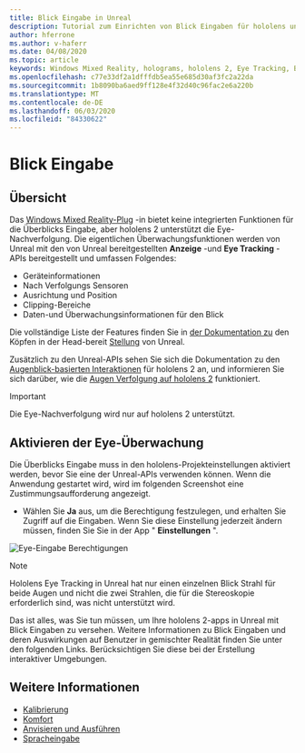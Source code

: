 ```yaml
---
title: Blick Eingabe in Unreal
description: Tutorial zum Einrichten von Blick Eingaben für hololens und Unreal Engine
author: hferrone
ms.author: v-haferr
ms.date: 04/08/2020
ms.topic: article
keywords: Windows Mixed Reality, holograms, hololens 2, Eye Tracking, Blick Eingaben, Head-eingebundene Anzeige, Unreal Engine
ms.openlocfilehash: c77e33df2a1dfffdb5ea55e685d30af3fc2a22da
ms.sourcegitcommit: 1b8090ba6aed9ff128e4f32d40c96fac2e6a220b
ms.translationtype: MT
ms.contentlocale: de-DE
ms.lasthandoff: 06/03/2020
ms.locfileid: "84330622"
---
```

# <a name="gaze-input"></a>Blick Eingabe

## <a name="overview"></a>Übersicht

Das [Windows Mixed Reality-Plug](https://docs.unrealengine.com/Platforms/VR/WMR/index.html) -in bietet keine integrierten Funktionen für die Überblicks Eingabe, aber hololens 2 unterstützt die Eye-Nachverfolgung. Die eigentlichen Überwachungsfunktionen werden von Unreal mit den von Unreal bereitgestellten **Anzeige** -und **Eye Tracking** -APIs bereitgestellt und umfassen Folgendes:

- Geräteinformationen
- Nach Verfolgungs Sensoren
- Ausrichtung und Position
- Clipping-Bereiche
- Daten-und Überwachungsinformationen für den Blick

Die vollständige Liste der Features finden Sie in [der Dokumentation zu](https://docs.unrealengine.com/BlueprintAPI/EyeTracking/index.html) den Köpfen in der Head-bereit [Stellung](https://docs.unrealengine.com/BlueprintAPI/Input/HeadMountedDisplay/index.html) von Unreal. 

Zusätzlich zu den Unreal-APIs sehen Sie sich die Dokumentation zu den [Augenblick-basierten Interaktionen](eye-gaze-interaction.md) für hololens 2 an, und informieren Sie sich darüber, wie die [Augen Verfolgung auf hololens 2](https://docs.microsoft.com/windows/mixed-reality/eye-tracking) funktioniert.

> [!IMPORTANT]
> Die Eye-Nachverfolgung wird nur auf hololens 2 unterstützt. 

## <a name="enabling-eye-tracking"></a>Aktivieren der Eye-Überwachung
Die Überblicks Eingabe muss in den hololens-Projekteinstellungen aktiviert werden, bevor Sie eine der Unreal-APIs verwenden können. Wenn die Anwendung gestartet wird, wird im folgenden Screenshot eine Zustimmungsaufforderung angezeigt.

- Wählen Sie **Ja** aus, um die Berechtigung festzulegen, und erhalten Sie Zugriff auf die Eingaben. Wenn Sie diese Einstellung jederzeit ändern müssen, finden Sie Sie in der App " **Einstellungen** ".

![Eye-Eingabe Berechtigungen](images/unreal/eye-input-permissions.png)

> [!NOTE] 
> Hololens Eye Tracking in Unreal hat nur einen einzelnen Blick Strahl für beide Augen und nicht die zwei Strahlen, die für die Stereoskopie erforderlich sind, was nicht unterstützt wird.

Das ist alles, was Sie tun müssen, um Ihre hololens 2-apps in Unreal mit Blick Eingaben zu versehen. Weitere Informationen zu Blick Eingaben und deren Auswirkungen auf Benutzer in gemischter Realität finden Sie unter den folgenden Links. Berücksichtigen Sie diese bei der Erstellung interaktiver Umgebungen. 

## <a name="see-also"></a>Weitere Informationen
* [Kalibrierung](calibration.md)
* [Komfort](comfort.md)
* [Anvisieren und Ausführen](gaze-and-commit.md)
* [Spracheingabe](voice-design.md)
